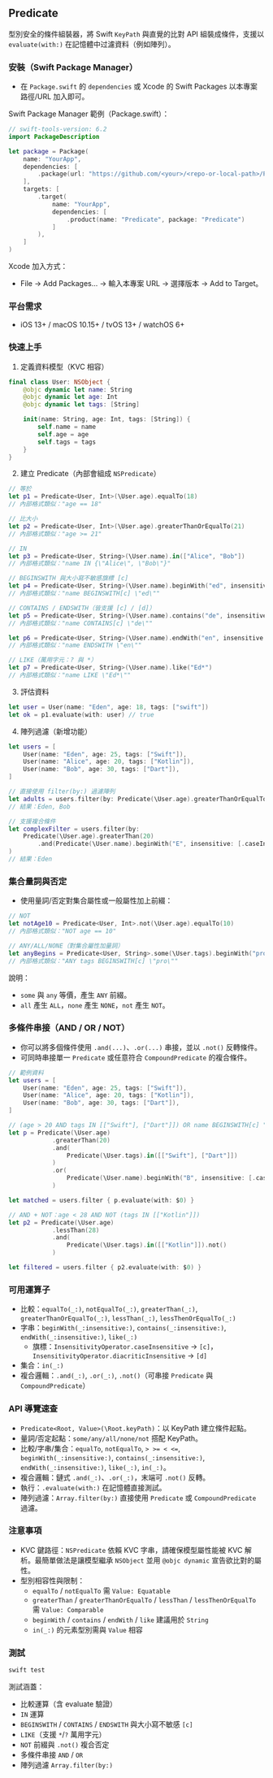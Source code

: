 ## Predicate

型別安全的條件組裝器，將 Swift `KeyPath` 與直覺的比對 API 組裝成條件，支援以 `evaluate(with:)` 在記憶體中过濾資料（例如陣列）。

### 安裝（Swift Package Manager）
- 在 `Package.swift` 的 `dependencies` 或 Xcode 的 Swift Packages 以本專案路徑/URL 加入即可。

Swift Package Manager 範例（Package.swift）：

```swift
// swift-tools-version: 6.2
import PackageDescription

let package = Package(
    name: "YourApp",
    dependencies: [
        .package(url: "https://github.com/<your>/<repo-or-local-path>/Predicate.git", from: "1.0.0"),
    ],
    targets: [
        .target(
            name: "YourApp",
            dependencies: [
                .product(name: "Predicate", package: "Predicate")
            ]
        ),
    ]
)
```

Xcode 加入方式：
- File → Add Packages… → 輸入本專案 URL → 選擇版本 → Add to Target。

### 平台需求
- iOS 13+ / macOS 10.15+ / tvOS 13+ / watchOS 6+

### 快速上手
1) 定義資料模型（KVC 相容）
```swift
final class User: NSObject {
    @objc dynamic let name: String
    @objc dynamic let age: Int
    @objc dynamic let tags: [String]

    init(name: String, age: Int, tags: [String]) {
        self.name = name
        self.age = age
        self.tags = tags
    }
}
```

2) 建立 Predicate（內部會組成 `NSPredicate`）
```swift
// 等於
let p1 = Predicate<User, Int>(\User.age).equalTo(18)
// 內部格式類似："age == 18"

// 比大小
let p2 = Predicate<User, Int>(\User.age).greaterThanOrEqualTo(21)
// 內部格式類似："age >= 21"

// IN
let p3 = Predicate<User, String>(\User.name).in(["Alice", "Bob"]) 
// 內部格式類似："name IN {\"Alice\", \"Bob\"}"

// BEGINSWITH 與大小寫不敏感旗標 [c]
let p4 = Predicate<User, String>(\User.name).beginWith("ed", insensitive: [.caseInsensitive])
// 內部格式類似："name BEGINSWITH[c] \"ed\""

// CONTAINS / ENDSWITH（皆支援 [c] / [d]）
let p5 = Predicate<User, String>(\User.name).contains("de", insensitive: [.caseInsensitive])
// 內部格式類似："name CONTAINS[c] \"de\""

let p6 = Predicate<User, String>(\User.name).endWith("en", insensitive: [])
// 內部格式類似："name ENDSWITH \"en\""

// LIKE（萬用字元：? 與 *）
let p7 = Predicate<User, String>(\User.name).like("Ed*")
// 內部格式類似："name LIKE \"Ed*\""
```

3) 評估資料
```swift
let user = User(name: "Eden", age: 18, tags: ["swift"]) 
let ok = p1.evaluate(with: user) // true
```

4) 陣列過濾（新增功能）
```swift
let users = [
    User(name: "Eden", age: 25, tags: ["Swift"]),
    User(name: "Alice", age: 20, tags: ["Kotlin"]),
    User(name: "Bob", age: 30, tags: ["Dart"]),
]

// 直接使用 filter(by:) 過濾陣列
let adults = users.filter(by: Predicate(\User.age).greaterThanOrEqualTo(21))
// 結果：Eden, Bob

// 支援複合條件
let complexFilter = users.filter(by: 
    Predicate(\User.age).greaterThan(20)
        .and(Predicate(\User.name).beginWith("E", insensitive: [.caseInsensitive]))
)
// 結果：Eden
```


### 集合量詞與否定
- 使用量詞/否定對集合屬性或一般屬性加上前綴：
```swift
// NOT
let notAge10 = Predicate<User, Int>.not(\User.age).equalTo(10)
// 內部格式類似："NOT age == 10"

// ANY/ALL/NONE（對集合屬性加量詞）
let anyBegins = Predicate<User, String>.some(\User.tags).beginWith("pro", insensitive: [.caseInsensitive])
// 內部格式類似："ANY tags BEGINSWITH[c] \"pro\""
```

說明：
- `some` 與 `any` 等價，產生 `ANY` 前綴。
- `all` 產生 `ALL`，`none` 產生 `NONE`，`not` 產生 `NOT`。

### 多條件串接（AND / OR / NOT）
- 你可以將多個條件使用 `.and(...)`、`.or(...)` 串接，並以 `.not()` 反轉條件。
- 可同時串接單一 `Predicate` 或任意符合 `CompoundPredicate` 的複合條件。

```swift
// 範例資料
let users = [
    User(name: "Eden", age: 25, tags: ["Swift"]),
    User(name: "Alice", age: 20, tags: ["Kotlin"]),
    User(name: "Bob", age: 30, tags: ["Dart"]),
]

// (age > 20 AND tags IN [["Swift"], ["Dart"]]) OR name BEGINSWITH[c] "B"
let p = Predicate(\User.age)
            .greaterThan(20)
            .and(
                Predicate(\User.tags).in([["Swift"], ["Dart"]])
            )
            .or(
                Predicate(\User.name).beginWith("B", insensitive: [.caseInsensitive])
            )

let matched = users.filter { p.evaluate(with: $0) }

// AND + NOT：age < 28 AND NOT (tags IN [["Kotlin"]])
let p2 = Predicate(\User.age)
            .lessThan(28)
            .and(
                Predicate(\User.tags).in([["Kotlin"]]).not()
            )

let filtered = users.filter { p2.evaluate(with: $0) }
```

### 可用運算子
- 比較：`equalTo(_:)`, `notEqualTo(_:)`, `greaterThan(_:)`, `greaterThanOrEqualTo(_:)`, `lessThan(_:)`, `lessThenOrEqualTo(_:)`
- 字串：`beginWith(_:insensitive:)`, `contains(_:insensitive:)`, `endWith(_:insensitive:)`, `like(_:)`
  - 旗標：`InsensitivityOperator.caseInsensitive` → `[c]`，`InsensitivityOperator.diacriticInsensitive` → `[d]`
- 集合：``in(_:)``
- 複合邏輯：`.and(_:)`, `.or(_:)`, `.not()`（可串接 `Predicate` 與 `CompoundPredicate`）

### API 導覽速查
- `Predicate<Root, Value>(\Root.keyPath)`：以 KeyPath 建立條件起點。
- 量詞/否定起點：`some/any/all/none/not` 搭配 KeyPath。
- 比較/字串/集合：`equalTo`, `notEqualTo`, `> >= < <=`, `beginWith(_:insensitive:)`, `contains(_:insensitive:)`, `endWith(_:insensitive:)`, `like(_:)`, ``in(_:)``。
- 複合邏輯：鏈式 `.and(_:)`、`.or(_:)`，末端可 `.not()` 反轉。
- 執行：`.evaluate(with:)` 在記憶體直接測試。
- 陣列過濾：`Array.filter(by:)` 直接使用 `Predicate` 或 `CompoundPredicate` 過濾。

### 注意事項
- KVC 鍵路徑：`NSPredicate` 依賴 KVC 字串，請確保模型屬性能被 KVC 解析。最簡單做法是讓模型繼承 `NSObject` 並用 `@objc dynamic` 宣告欲比對的屬性。
- 型別相容性與限制：
  - `equalTo` / `notEqualTo` 需 `Value: Equatable`
  - `greaterThan` / `greaterThanOrEqualTo` / `lessThan` / `lessThenOrEqualTo` 需 `Value: Comparable`
  - `beginWith` / `contains` / `endWith` / `like` 建議用於 `String`
  - `in(_:)` 的元素型別需與 `Value` 相容

### 測試
```bash
swift test
```

測試涵蓋：
- 比較運算（含 evaluate 驗證）
- `IN` 運算
- `BEGINSWITH` / `CONTAINS` / `ENDSWITH` 與大小寫不敏感 `[c]`
- `LIKE`（支援 `*`/`?` 萬用字元）
- `NOT` 前綴與 `.not()` 複合否定
- 多條件串接 `AND` / `OR`
- 陣列過濾 `Array.filter(by:)`
